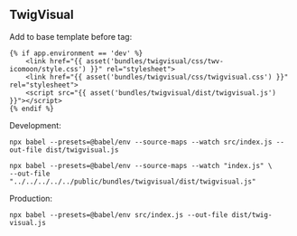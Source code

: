 TwigVisual
----------

Add to base template before </head> tag:
~~~
{% if app.environment == 'dev' %}
    <link href="{{ asset('bundles/twigvisual/css/twv-icomoon/style.css') }}" rel="stylesheet">
    <link href="{{ asset('bundles/twigvisual/css/twigvisual.css') }}" rel="stylesheet">
    <script src="{{ asset('bundles/twigvisual/dist/twigvisual.js') }}"></script>
{% endif %}
~~~

Development:
~~~
npx babel --presets=@babel/env --source-maps --watch src/index.js --out-file dist/twigvisual.js
~~~

~~~
npx babel --presets=@babel/env --source-maps --watch "index.js" \
--out-file "../../../../../public/bundles/twigvisual/dist/twigvisual.js"
~~~

Production:
~~~
npx babel --presets=@babel/env src/index.js --out-file dist/twig-visual.js
~~~
